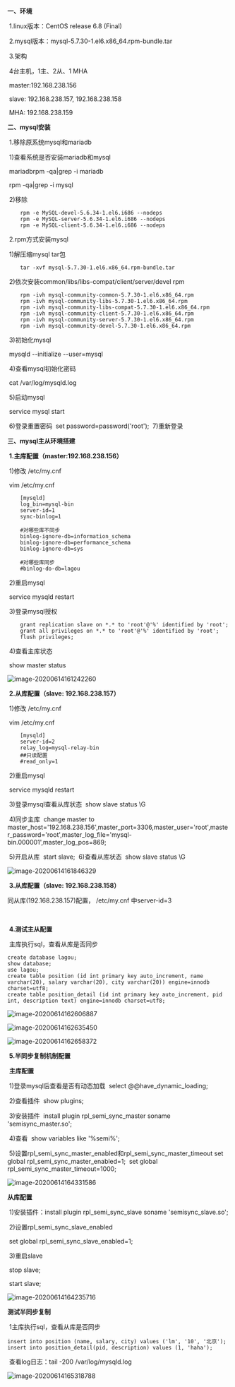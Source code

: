 **一、环境**

​	1.linux版本：CentOS release 6.8 (Final)

​	2.mysql版本：mysql-5.7.30-1.el6.x86_64.rpm-bundle.tar

​	3.架构

​		4台主机，1主、2从、1 MHA

​		master:192.168.238.156

​		slave: 192.168.238.157, 192.168.238.158

​		MHA: 192.168.238.159

**二、mysql安装**

​	1.移除原系统mysql和mariadb

​		1)查看系统是否安装mariadb和mysql

​			mariadbrpm -qa|grep -i mariadb

​			rpm -qa|grep -i mysql

​		2)移除

		rpm -e MySQL-devel-5.6.34-1.el6.i686 --nodeps
		rpm -e MySQL-server-5.6.34-1.el6.i686 --nodeps
		rpm -e MySQL-client-5.6.34-1.el6.i686 --nodeps
​	2.rpm方式安装mysql

​		1)解压缩mysql tar包

		tar -xvf mysql-5.7.30-1.el6.x86_64.rpm-bundle.tar
​		2)依次安装common/libs/libs-compat/client/server/devel rpm

		rpm -ivh mysql-community-common-5.7.30-1.el6.x86_64.rpm
		rpm -ivh mysql-community-libs-5.7.30-1.el6.x86_64.rpm
		rpm -ivh mysql-community-libs-compat-5.7.30-1.el6.x86_64.rpm
		rpm -ivh mysql-community-client-5.7.30-1.el6.x86_64.rpm
		rpm -ivh mysql-community-server-5.7.30-1.el6.x86_64.rpm
		rpm -ivh mysql-community-devel-5.7.30-1.el6.x86_64.rpm

​		3)初始化mysql

​			mysqld --initialize --user=mysql

​		4)查看mysql初始化密码

​			cat /var/log/mysqld.log

​		5)启动mysql

​			service mysql start

​		6)登录重置密码
​			set password=password('root');
​		7)重新登录

**三、mysql主从环境搭建**

​	**1.主库配置（master:192.168.238.156）**

​		1)修改 /etc/my.cnf

​			vim /etc/my.cnf

		[mysqld]
		log_bin=mysql-bin
		server-id=1
		sync-binlog=1
	
		#对哪些库不同步
		binlog-ignore-db=information_schema
		binlog-ignore-db=performance_schema
		binlog-ignore-db=sys
	
		#对哪些库同步
		#binlog-do-db=lagou
​		2)重启mysql

​			service mysqld restart

​		3)登录mysql授权

		grant replication slave on *.* to 'root'@'%' identified by 'root';
		grant all privileges on *.* to 'root'@'%' identified by 'root';
		flush privileges;
​		4)查看主库状态

​			show master status

![image-20200614161242260](C:\Users\MingLi\AppData\Roaming\Typora\typora-user-images\image-20200614161242260.png)

​	**2.从库配置（slave: 192.168.238.157）**

​		1)修改 /etc/my.cnf

​			vim /etc/my.cnf

		[mysqld]
		server-id=2
		relay_log=mysql-relay-bin
		##只读配置
		#read_only=1

​		2)重启mysql

​			service mysqld restart

​		3)登录mysql查看从库状态
​			show slave status \G

​		4)同步主库
​			change master to master_host='192.168.238.156',master_port=3306,master_user='root',master_password='root',master_log_file='mysql-bin.000001',master_log_pos=869;

​		5)开启从库
​			start slave;
​		6)查看从库状态
​			show slave status \G

![image-20200614161846329](C:\Users\MingLi\AppData\Roaming\Typora\typora-user-images\image-20200614161846329.png)

​	**3.从库配置（slave: 192.168.238.158）**

同从库(192.168.238.157)配置， /etc/my.cnf 中server-id=3

​	

​	**4.测试主从配置**

​	主库执行sql，查看从库是否同步

	create database lagou;
	show database;
	use lagou;
	create table position (id int primary key auto_increment, name varchar(20), salary varchar(20), city varchar(20)) engine=innodb charset=utf8;
	create table position_detail (id int primary key auto_increment, pid int, description text) engine=innodb charset=utf8;
![image-20200614162606887](C:\Users\MingLi\AppData\Roaming\Typora\typora-user-images\image-20200614162606887.png)

![image-20200614162635450](C:\Users\MingLi\AppData\Roaming\Typora\typora-user-images\image-20200614162635450.png)

![image-20200614162658372](C:\Users\MingLi\AppData\Roaming\Typora\typora-user-images\image-20200614162658372.png)

​	**5.半同步复制机制配置**

​		**主库配置**

​		1)登录mysql后查看是否有动态加载
​			select @@have_dynamic_loading;

​		2)查看插件
​			show plugins;

​		3)安装插件
​			install plugin rpl_semi_sync_master soname 'semisync_master.so';

​		4)查看
​			show variables like '%semi%';

​		5)设置rpl_semi_sync_master_enabled和rpl_semi_sync_master_timeout
​			set global rpl_semi_sync_master_enabled=1;
​			set global rpl_semi_sync_master_timeout=1000;

![image-20200614164331586](C:\Users\MingLi\AppData\Roaming\Typora\typora-user-images\image-20200614164331586.png)

**从库配置**

​	1)安装插件：install plugin rpl_semi_sync_slave soname 'semisync_slave.so';

​	2)设置rpl_semi_sync_slave_enabled

​		set global rpl_semi_sync_slave_enabled=1;

​	3)重启slave

​		stop slave;

​		start slave;

![image-20200614164235716](C:\Users\MingLi\AppData\Roaming\Typora\typora-user-images\image-20200614164235716.png)



**测试半同步复制**

​	1主库执行sql，查看从库是否同步

	insert into position (name, salary, city) values ('lm', '10', '北京');
	insert into position_detail(pid, description) values (1, 'haha');
​	查看log日志：tail -200 /var/log/mysqld.log

![image-20200614165318788](C:\Users\MingLi\AppData\Roaming\Typora\typora-user-images\image-20200614165318788.png)